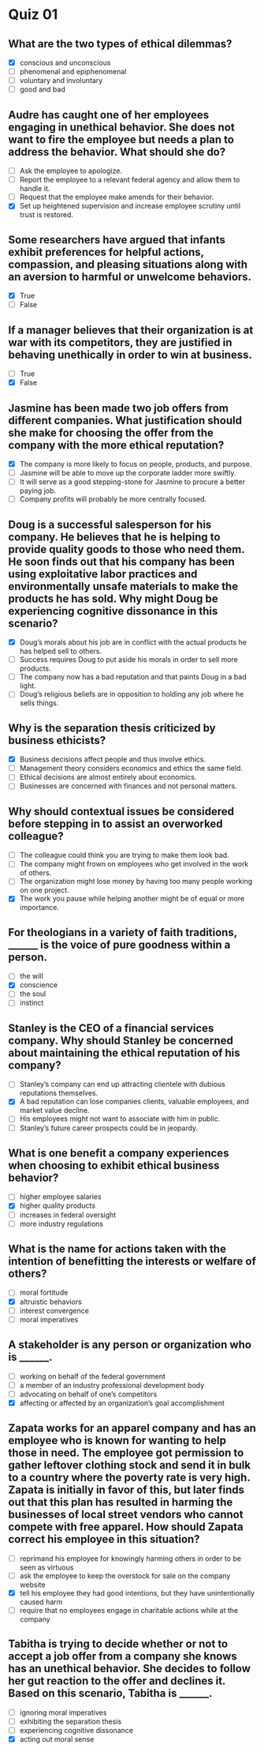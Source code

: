 # Quiz 01

## What are the two types of ethical dilemmas?

- [x] conscious and unconscious
- [ ] phenomenal and epiphenomenal
- [ ] voluntary and involuntary
- [ ] good and bad

## Audre has caught one of her employees engaging in unethical behavior. She does not want to fire the employee but needs a plan to address the behavior. What should she do?

- [ ] Ask the employee to apologize.
- [ ] Report the employee to a relevant federal agency and allow them to handle it.
- [ ] Request that the employee make amends for their behavior.
- [x] Set up heightened supervision and increase employee scrutiny until trust is restored.

## Some researchers have argued that infants exhibit preferences for helpful actions, compassion, and pleasing situations along with an aversion to harmful or unwelcome behaviors.

- [x] True
- [ ] False

## If a manager believes that their organization is at war with its competitors, they are justified in behaving unethically in order to win at business.

- [ ] True
- [x] False

## Jasmine has been made two job offers from different companies. What justification should she make for choosing the offer from the company with the more ethical reputation?

- [x] The company is more likely to focus on people, products, and purpose.
- [ ] Jasmine will be able to move up the corporate ladder more swiftly.
- [ ] It will serve as a good stepping-stone for Jasmine to procure a better paying job.
- [ ] Company profits will probably be more centrally focused.

## Doug is a successful salesperson for his company. He believes that he is helping to provide quality goods to those who need them. He soon finds out that his company has been using exploitative labor practices and environmentally unsafe materials to make the products he has sold. Why might Doug be experiencing cognitive dissonance in this scenario?

- [x] Doug’s morals about his job are in conflict with the actual products he has helped sell to others.
- [ ] Success requires Doug to put aside his morals in order to sell more products.
- [ ] The company now has a bad reputation and that paints Doug in a bad light.
- [ ] Doug’s religious beliefs are in opposition to holding any job where he sells things.

## Why is the separation thesis criticized by business ethicists?

- [x] Business decisions affect people and thus involve ethics.
- [ ] Management theory considers economics and ethics the same field.
- [ ] Ethical decisions are almost entirely about economics.
- [ ] Businesses are concerned with finances and not personal matters.

## Why should contextual issues be considered before stepping in to assist an overworked colleague?

- [ ] The colleague could think you are trying to make them look bad.
- [ ] The company might frown on employees who get involved in the work of others.
- [ ] The organization might lose money by having too many people working on one project.
- [x] The work you pause while helping another might be of equal or more importance.

## For theologians in a variety of faith traditions, \_\_\_\_\_\_ is the voice of pure goodness within a person.

- [ ] the will
- [x] conscience
- [ ] the soul
- [ ] instinct

## Stanley is the CEO of a financial services company. Why should Stanley be concerned about maintaining the ethical reputation of his company?

- [ ] Stanley’s company can end up attracting clientele with dubious reputations themselves.
- [x] A bad reputation can lose companies clients, valuable employees, and market value decline.
- [ ] His employees might not want to associate with him in public.
- [ ] Stanley’s future career prospects could be in jeopardy.

## What is one benefit a company experiences when choosing to exhibit ethical business behavior?

- [ ] higher employee salaries
- [x] higher quality products
- [ ] increases in federal oversight
- [ ] more industry regulations

## What is the name for actions taken with the intention of benefitting the interests or welfare of others?

- [ ] moral fortitude
- [x] altruistic behaviors
- [ ] interest convergence
- [ ] moral imperatives

## A stakeholder is any person or organization who is \_\_\_\_\_\_.

- [ ] working on behalf of the federal government
- [ ] a member of an industry professional development body
- [ ] advocating on behalf of one’s competitors
- [x] affecting or affected by an organization’s goal accomplishment

## Zapata works for an apparel company and has an employee who is known for wanting to help those in need. The employee got permission to gather leftover clothing stock and send it in bulk to a country where the poverty rate is very high. Zapata is initially in favor of this, but later finds out that this plan has resulted in harming the businesses of local street vendors who cannot compete with free apparel. How should Zapata correct his employee in this situation?

- [ ] reprimand his employee for knowingly harming others in order to be seen as virtuous
- [ ] ask the employee to keep the overstock for sale on the company website
- [x] tell his employee they had good intentions, but they have unintentionally caused harm
- [ ] require that no employees engage in charitable actions while at the company

## Tabitha is trying to decide whether or not to accept a job offer from a company she knows has an unethical behavior. She decides to follow her gut reaction to the offer and declines it. Based on this scenario, Tabitha is \_\_\_\_\_\_.

- [ ] ignoring moral imperatives
- [ ] exhibiting the separation thesis
- [ ] experiencing cognitive dissonance
- [x] acting out moral sense
